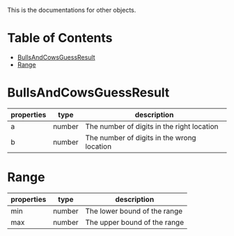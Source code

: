 This is the documentations for other objects.

# Table of Contents
- [BullsAndCowsGuessResult](#BullsAndCowsGuessResult)
- [Range](#Range)

# BullsAndCowsGuessResult
| properties | type   | description                                |
|------------|--------|--------------------------------------------|
| a          | number | The number of digits in the right location |
| b          | number | The number of digits in the wrong location |

# Range
| properties | type   | description                  |
|------------|--------|------------------------------|
| min        | number | The lower bound of the range |
| max        | number | The upper bound of the range |
